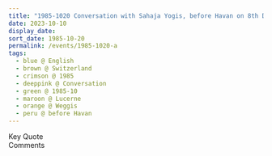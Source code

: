 ```yaml
---
title: "1985-1020 Conversation with Sahaja Yogis, before Havan on 8th Day of Navarātri, Rütli Kaltbad Mountain, Weggis (19 kms E of Luzern on Luzern Lake), Lucerne, Switzerland"
date: 2023-10-10
display_date: 
sort_date: 1985-10-20
permalink: /events/1985-1020-a
tags:
  - blue @ English
  - brown @ Switzerland
  - crimson @ 1985
  - deeppink @ Conversation
  - green @ 1985-10
  - maroon @ Lucerne
  - orange @ Weggis
  - peru @ before Havan
---
```


<wave-list>
  <list-title color="green" width="75">Key Quote</list-title>
  <list-item color="BlanchedAlmond"  width="200"></list-item>
  <list-item color="Lavender"></list-item>
  <list-item color="BlanchedAlmond"></list-item>
</wave-list>

<br>

<wave-list>
  <list-title color="green" width="75">Comments</list-title>
  <list-item color="BlanchedAlmond"  width="200"></list-item>
  <list-item color="Lavender"></list-item>
  <list-item color="BlanchedAlmond"></list-item>
</wave-list>